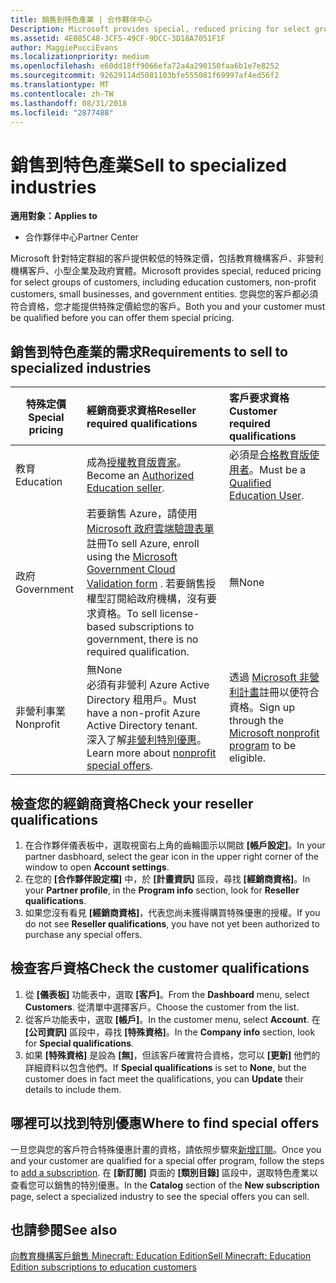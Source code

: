 ```yaml
---
title: 銷售到特色產業 | 合作夥伴中心
Description: Microsoft provides special, reduced pricing for select groups of customers, including education customers, non-profit customers, and government users.
ms.assetid: 4E085C48-3CF5-49CF-9DCC-3D18A7051F1F
author: MaggiePucciEvans
ms.localizationpriority: medium
ms.openlocfilehash: e60dd18ff9066efa72a4a290150faa6b1e7e8252
ms.sourcegitcommit: 92629114d5081103bfe555081f69997af4ed56f2
ms.translationtype: MT
ms.contentlocale: zh-TW
ms.lasthandoff: 08/31/2018
ms.locfileid: "2877488"
---
```

# <a name="sell-to-specialized-industries"></a><span data-ttu-id="b00ab-102">銷售到特色產業</span><span class="sxs-lookup"><span data-stu-id="b00ab-102">Sell to specialized industries</span></span>

**<span data-ttu-id="b00ab-103">適用對象：</span><span class="sxs-lookup"><span data-stu-id="b00ab-103">Applies to</span></span>**

-  <span data-ttu-id="b00ab-104">合作夥伴中心</span><span class="sxs-lookup"><span data-stu-id="b00ab-104">Partner Center</span></span>

<span data-ttu-id="b00ab-105">Microsoft 針對特定群組的客戶提供較低的特殊定價，包括教育機構客戶、非營利機構客戶、小型企業及政府實體。</span><span class="sxs-lookup"><span data-stu-id="b00ab-105">Microsoft provides special, reduced pricing for select groups of customers, including education customers, non-profit customers, small businesses, and government entities.</span></span> <span data-ttu-id="b00ab-106">您與您的客戶都必須符合資格，您才能提供特殊定價給您的客戶。</span><span class="sxs-lookup"><span data-stu-id="b00ab-106">Both you and your customer must be qualified before you can offer them special pricing.</span></span> 

## <a name="requirements-to-sell-to-specialized-industries"></a><span data-ttu-id="b00ab-107">銷售到特色產業的需求</span><span class="sxs-lookup"><span data-stu-id="b00ab-107">Requirements to sell to specialized industries</span></span>

|**<span data-ttu-id="b00ab-108">特殊定價</span><span class="sxs-lookup"><span data-stu-id="b00ab-108">Special pricing</span></span>**   |**<span data-ttu-id="b00ab-109">經銷商要求資格</span><span class="sxs-lookup"><span data-stu-id="b00ab-109">Reseller required qualifications</span></span>**   |**<span data-ttu-id="b00ab-110">客戶要求資格</span><span class="sxs-lookup"><span data-stu-id="b00ab-110">Customer required qualifications</span></span>**   |
|----------------------------|:---------------------------------|:------------------------------------------|
|<span data-ttu-id="b00ab-111">教育</span><span class="sxs-lookup"><span data-stu-id="b00ab-111">Education</span></span>   |<span data-ttu-id="b00ab-112">成為[授權教育版賣家](https://www.mepn.com)。</span><span class="sxs-lookup"><span data-stu-id="b00ab-112">Become an [Authorized Education seller](https://www.mepn.com).</span></span>   | <span data-ttu-id="b00ab-113">必須是[合格教育版使用者](http://www.microsoftvolumelicensing.com/DocumentSearch.aspx?Mode=3&DocumentTypeId=7)。</span><span class="sxs-lookup"><span data-stu-id="b00ab-113">Must be a [Qualified Education User](http://www.microsoftvolumelicensing.com/DocumentSearch.aspx?Mode=3&DocumentTypeId=7).</span></span>   |
|<span data-ttu-id="b00ab-114">政府</span><span class="sxs-lookup"><span data-stu-id="b00ab-114">Government</span></span>   |<span data-ttu-id="b00ab-115">若要銷售 Azure，請使用 [Microsoft 政府雲端驗證表單](http://azuregov.microsoft.com/csp)註冊</span><span class="sxs-lookup"><span data-stu-id="b00ab-115">To sell Azure, enroll using the [Microsoft Government Cloud Validation form](http://azuregov.microsoft.com/csp) .</span></span> <span data-ttu-id="b00ab-116">若要銷售授權型訂閱給政府機構，沒有要求資格。</span><span class="sxs-lookup"><span data-stu-id="b00ab-116">To sell license-based subscriptions to government, there is no required qualification.</span></span>|   <span data-ttu-id="b00ab-117">無</span><span class="sxs-lookup"><span data-stu-id="b00ab-117">None</span></span>|
|<span data-ttu-id="b00ab-118">非營利事業</span><span class="sxs-lookup"><span data-stu-id="b00ab-118">Nonprofit</span></span>  |<span data-ttu-id="b00ab-119">無</span><span class="sxs-lookup"><span data-stu-id="b00ab-119">None</span></span><br><span data-ttu-id="b00ab-120">必須有非營利 Azure Active Directory 租用戶。</span><span class="sxs-lookup"><span data-stu-id="b00ab-120">Must have a non-profit Azure Active Directory tenant.</span></span><br><span data-ttu-id="b00ab-121">深入了解[非營利特別優惠](https://assetsprod.microsoft.com/mpn/en-us/nonprofit-skus-in-csp-faq.pdf)。</span><span class="sxs-lookup"><span data-stu-id="b00ab-121">Learn more about [nonprofit special offers](https://assetsprod.microsoft.com/mpn/en-us/nonprofit-skus-in-csp-faq.pdf).</span></span>   |<span data-ttu-id="b00ab-122">透過 [Microsoft 非營利計畫](https://nonprofit.microsoft.com/#/register)註冊以便符合資格。</span><span class="sxs-lookup"><span data-stu-id="b00ab-122">Sign up through the [Microsoft nonprofit program](https://nonprofit.microsoft.com/#/register) to be eligible.</span></span>   |


## <a name="check-your-reseller-qualifications"></a><span data-ttu-id="b00ab-123">檢查您的經銷商資格</span><span class="sxs-lookup"><span data-stu-id="b00ab-123">Check your reseller qualifications</span></span>

1.  <span data-ttu-id="b00ab-124">在合作夥伴儀表板中，選取視窗右上角的齒輪圖示以開啟 **\[帳戶設定\]**。</span><span class="sxs-lookup"><span data-stu-id="b00ab-124">In your partner dasbhoard, select the gear icon in the upper right corner of the window to open **Account settings**.</span></span>
2.  <span data-ttu-id="b00ab-125">在您的 **\[合作夥伴設定檔\]** 中，於 **\[計畫資訊\]** 區段，尋找 **\[經銷商資格\]**。</span><span class="sxs-lookup"><span data-stu-id="b00ab-125">In your **Partner profile**, in the **Program info** section, look for **Reseller qualifications**.</span></span>
3.  <span data-ttu-id="b00ab-126">如果您沒有看見 **\[經銷商資格\]**，代表您尚未獲得購買特殊優惠的授權。</span><span class="sxs-lookup"><span data-stu-id="b00ab-126">If you do not see **Reseller qualifications**, you have not yet been authorized to purchase any special offers.</span></span>

## <a name="check-the-customer-qualifications"></a><span data-ttu-id="b00ab-127">檢查客戶資格</span><span class="sxs-lookup"><span data-stu-id="b00ab-127">Check the customer qualifications</span></span>

1.  <span data-ttu-id="b00ab-128">從 **\[儀表板\]** 功能表中，選取 **\[客戶\]**。</span><span class="sxs-lookup"><span data-stu-id="b00ab-128">From the **Dashboard** menu, select **Customers**.</span></span> <span data-ttu-id="b00ab-129">從清單中選擇客戶。</span><span class="sxs-lookup"><span data-stu-id="b00ab-129">Choose the customer from the list.</span></span>
2.  <span data-ttu-id="b00ab-130">從客戶功能表中，選取 **\[帳戶\]**。</span><span class="sxs-lookup"><span data-stu-id="b00ab-130">In the customer menu, select **Account**.</span></span> <span data-ttu-id="b00ab-131">在 **\[公司資訊\]** 區段中，尋找 **\[特殊資格\]**。</span><span class="sxs-lookup"><span data-stu-id="b00ab-131">In the **Company info** section, look for **Special qualifications**.</span></span>
3.  <span data-ttu-id="b00ab-132">如果 **\[特殊資格\]** 是設為 **\[無\]**，但該客戶確實符合資格，您可以 **\[更新\]** 他們的詳細資料以包含他們。</span><span class="sxs-lookup"><span data-stu-id="b00ab-132">If **Special qualifications** is set to **None**, but the customer does in fact meet the qualifications, you can **Update** their details to include them.</span></span>

## <a name="where-to-find-special-offers"></a><span data-ttu-id="b00ab-133">哪裡可以找到特別優惠</span><span class="sxs-lookup"><span data-stu-id="b00ab-133">Where to find special offers</span></span>

<span data-ttu-id="b00ab-134">一旦您與您的客戶符合特殊優惠計畫的資格，請依照步驟來[新增訂閱](create-a-new-subscription.md)。</span><span class="sxs-lookup"><span data-stu-id="b00ab-134">Once you and your customer are qualified for a special offer program, follow the steps to [add a subscription](create-a-new-subscription.md).</span></span> <span data-ttu-id="b00ab-135">在 **\[新訂閱]** 頁面的 **\[類別目錄\]** 區段中，選取特色產業以查看您可以銷售的特別優惠。</span><span class="sxs-lookup"><span data-stu-id="b00ab-135">In the **Catalog** section of the **New subscription** page, select a specialized industry to see the special offers you can sell.</span></span>

## <a name="see-also"></a><span data-ttu-id="b00ab-136">也請參閱</span><span class="sxs-lookup"><span data-stu-id="b00ab-136">See also</span></span>

[<span data-ttu-id="b00ab-137">向教育機構客戶銷售 Minecraft: Education Edition</span><span class="sxs-lookup"><span data-stu-id="b00ab-137">Sell Minecraft: Education Edition subscriptions to education customers</span></span>](minecraft-subscriptions.md)


 

 

 



